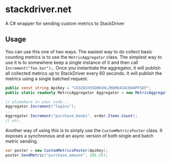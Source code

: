 stackdriver.net
===============

A C# wrapper for sending custom metrics to StackDriver

## Usage

You can use this one of two ways. The easiest way to do collect basic counting metrics is to use the ```MetricAggregator``` class. The simplest way to use it is to somewhere keep a single instance of it and then call ```Increment("foo.bar");```. Once you instantiate the aggregator, it will publish all collected metrics up to StackDriver every 60 seconds. It will publish the metrics using a single batched request.

```csharp
public const string ApiKey = "CO32DCH55D0KVHL2R6MO434CR46PFSDF";
public static readonly MetricAggregator Aggregator = new MetricAggregator(ApiKey);

// elsewhere in your code...
Aggregator.Increment("logins");
...
Aggregator.Increment("purchase.books", order.Items.Count);
// etc.
```


Another way of using this is to simply use the ```CustomMetricsPoster``` class. It exposes a synchronous and an async version of both single and batch metric sending.

```csharp
var poster = new CustomMetricsPoster(ApiKey);
poster.SendMetric("purchase.amount", 105.25);
```
